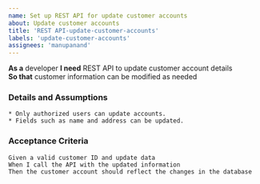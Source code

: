 ```yaml
---
name: Set up REST API for update customer accounts
about: Update customer accounts
title: 'REST API-update-customer-accounts'
labels: 'update-customer-accounts'
assignees: 'manupanand'
---
```


**As a** developer 
**I need** REST API to update customer account details  
**So that** customer information can be modified as needed  
      
### Details and Assumptions
    * Only authorized users can update accounts.
    * Fields such as name and address can be updated.      

### Acceptance Criteria     
  
    Given a valid customer ID and update data
    When I call the API with the updated information
    Then the customer account should reflect the changes in the database